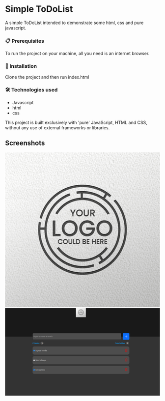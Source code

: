 # Simple ToDoList

A simple ToDoList intended to demonstrate some html, css and pure javascript.


### 📋 Prerequisites

To run the project on your machine, all you need is an internet browser.

### 🔧 Installation

Clone the project and then run index.html

### 🛠️ Technologies used

- Javascript 
- html
- css

This project is built exclusively with 'pure' JavaScript, HTML and CSS, without any use of external frameworks or libraries.

## Screenshots
![ToDoList1 Image](https://github.com/RicardoCassio/Todo-List/blob/master/assets/logo_example.jpeg)
![ToDoList2 Image](https://github.com/RicardoCassio/Todo-List/blob/master/assets/example2.png)
